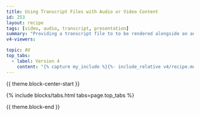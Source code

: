 ```yaml
---
title: Using Transcript Files with Audio or Video Content
id: 253
layout: recipe
tags: [video, audio, transcript, presentation]
summary: "Providing a transcript file to to be rendered alongside an audio or video resource."
v4-viewers:

topic: AV
top_tabs:
  - label: Version 4
    content: "{% capture my_include %}{%- include_relative v4/recipe.md version='4' -%}{% endcapture %}{{ my_include | markdownify }}"
---
```


{{ theme.block-center-start }}

{% include blocks/tabs.html  tabs=page.top_tabs %}

{{ theme.block-end }}
<script>
  if (!window.location.hash) {
    let el = document.getElementById("version-3-heading");
    el.className += " is-active";
  }  
</script>



